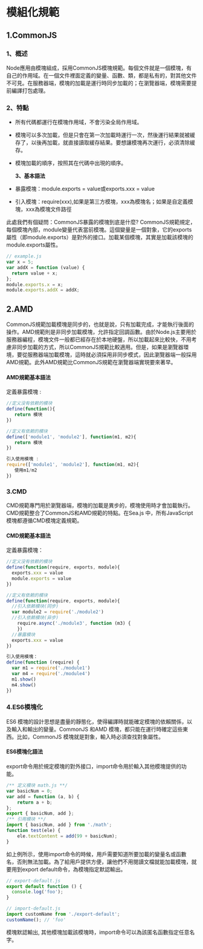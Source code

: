 # 模組化規範

## 1.CommonJS

### 1、概述

Node應用由模塊組成，採用CommonJS模塊規範。每個文件就是一個模塊，有自己的作用域。在一個文件裡面定義的變量、函數、類，都是私有的，對其他文件不可見。在服務器端，模塊的加載是運行時同步加載的；在瀏覽器端，模塊需要提前編譯打包處理。

### 2、特點

* 所有代碼都運行在模塊作用域，不會污染全局作用域。
* 模塊可以多次加載，但是只會在第一次加載時運行一次，然後運行結果就被緩存了，以後再加載，就直接讀取緩存結果。要想讓模塊再次運行，必須清除緩存。
* 模塊加載的順序，按照其在代碼中出現的順序。

  **3、基本語法**

* 暴露模塊：module.exports = value或exports.xxx = value
* 引入模塊：require\(xxx\),如果是第三方模塊，xxx為模塊名；如果是自定義模塊，xxx為模塊文件路徑

此處我們有個疑問：CommonJS暴露的模塊到底是什麼? CommonJS規範規定，每個模塊內部，module變量代表當前模塊。這個變量是一個對象，它的exports屬性（即module.exports）是對外的接口。加載某個模塊，其實是加載該模塊的module.exports屬性。

```javascript
// example.js
var x = 5;
var addX = function (value) {
  return value + x;
};
module.exports.x = x;
module.exports.addX = addX;
```

## 2.AMD

CommonJS規範加載模塊是同步的，也就是說，只有加載完成，才能執行後面的操作。AMD規範則是非同步加載模塊，允許指定回調函數。由於Node.js主要用於服務器編程，模塊文件一般都已經存在於本地硬盤，所以加載起來比較快，不用考慮非同步加載的方式，所以CommonJS規範比較適用。但是，如果是瀏覽器環境，要從服務器端加載模塊，這時就必須採用非同步模式，因此瀏覽器端一般採用AMD規範。此外AMD規範比CommonJS規範在瀏覽器端實現要來著早。

#### AMD規範基本語法

定義暴露模塊 :

```javascript
//定义没有依赖的模块
define(function(){
   return 模块
})

//定义有依赖的模块
define(['module1', 'module2'], function(m1, m2){
   return 模块
})

引入使用模塊 :
require(['module1', 'module2'], function(m1, m2){
   使用m1/m2
})
```

### 3.CMD

CMD規範專門用於瀏覽器端，模塊的加載是異步的，模塊使用時才會加載執行。CMD規範整合了CommonJS和AMD規範的特點。在Sea.js 中，所有JavaScript 模塊都遵循CMD模塊定義規範。

#### CMD規範基本語法

定義暴露模塊：

```javascript
//定义没有依赖的模块
define(function(require, exports, module){
  exports.xxx = value
  module.exports = value
})

//定义有依赖的模块
define(function(require, exports, module){
  //引入依赖模块(同步)
  var module2 = require('./module2')
  //引入依赖模块(异步)
    require.async('./module3', function (m3) {
    })
  //暴露模块
  exports.xxx = value
})

引入使用模塊：
define(function (require) {
  var m1 = require('./module1')
  var m4 = require('./module4')
  m1.show()
  m4.show()
})
```

### 4.ES6模塊化

ES6 模塊的設計思想是盡量的靜態化，使得編譯時就能確定模塊的依賴關係，以及輸入和輸出的變量。CommonJS 和AMD 模塊，都只能在運行時確定這些東西。比如，CommonJS 模塊就是對象，輸入時必須查找對象屬性。

#### ES6模塊化語法

export命令用於規定模塊的對外接口，import命令用於輸入其他模塊提供的功能。

```javascript
/** 定义模块 math.js **/
var basicNum = 0;
var add = function (a, b) {
    return a + b;
};
export { basicNum, add };
/** 引用模块 **/
import { basicNum, add } from './math';
function test(ele) {
    ele.textContent = add(99 + basicNum);
}
```

如上例所示，使用import命令的時候，用戶需要知道所要加載的變量名或函數名，否則無法加載。為了給用戶提供方便，讓他們不用閱讀文檔就能加載模塊，就要用到export default命令，為模塊指定默認輸出。

```javascript
// export-default.js
export default function () {
  console.log('foo');
}

// import-default.js
import customName from './export-default';
customName(); // 'foo'
```

模塊默認輸出, 其他模塊加載該模塊時，import命令可以為該匿名函數指定任意名字。

